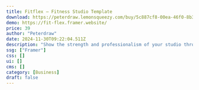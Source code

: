 ```yaml
---
title: Fitflex — Fitness Studio Template
download: https://peterdraw.lemonsqueezy.com/buy/5c887cf8-00ea-46f0-8b34-024f7f8497f1
demo: https://fit-flex.framer.website/
price: 39
author: "Peterdraw"
date: 2024-11-30T09:22:04.511Z
description: "Show the strength and professionalism of your studio through your website using FitFlex, a dark modern fitness studio website Framer template."
ssg: ["Framer"]
css: []
ui: []
cms: []
category: [Business]
draft: false
---
```

